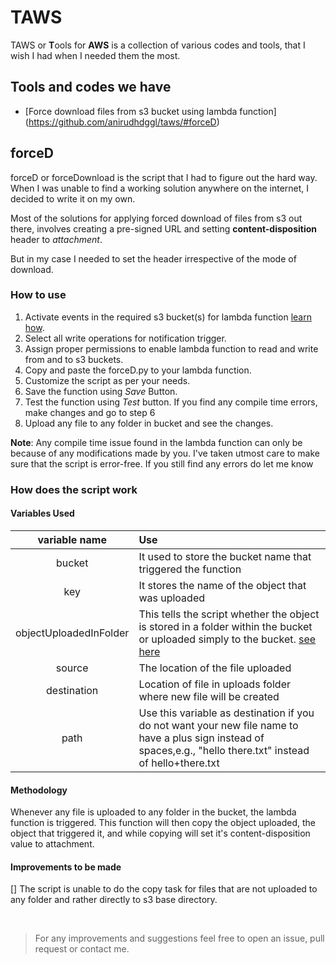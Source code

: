 # TAWS

TAWS or **T**ools for **AWS** is a collection of various codes and tools, that I wish I had when I needed them the most.

## Tools and codes we have

- [Force download files from s3 bucket using lambda function] (https://github.com/anirudhdggl/taws/#forceD)

## forceD

forceD or forceDownload is the script that I had to figure out the hard way. When I was unable to find a working solution anywhere on the internet, I decided to write it on my own.

Most of the solutions for applying forced download of files from s3 out there, involves creating a pre-signed URL and setting **content-disposition** header to *attachment*.

But in my case I needed to set the header irrespective of the mode of download.

### How to use

1. Activate events in the required s3 bucket(s) for lambda function [learn how](https://docs.aws.amazon.com/AmazonS3/latest/user-guide/enable-event-notifications.html "AWS docs").
2. Select all write operations for notification trigger.
3. Assign proper permissions to enable lambda function to read and write from and to s3 buckets.
4. Copy and paste the forceD.py to your lambda function.
5. Customize the script as per your needs.
6. Save the function using *Save* Button.
7. Test the function using *Test* button. If you find any compile time errors, make changes and go to step 6
8. Upload any file to any folder in bucket and see the changes.

**Note**: Any compile time issue found in the lambda function can only be because of any modifications made by you. I've taken utmost care to make sure that the script is error-free. If you still find any errors do let me know

### How does the script work

#### Variables Used
|variable name           | Use |
|:----------------------:|:----------------------------------------------------------------------------------------------------------------------------------------------------------------|
| bucket                 | It used to store the bucket name that triggered the function                                                                                                    |
| key                    | It stores the name of the object that was uploaded                                                                                                              |
| objectUploadedInFolder | This tells the script whether the object is stored in a folder within the bucket or uploaded simply to the bucket. [see here](#improvements-forceD)             |
| source                 | The location of the file uploaded                                                                                                                               |
| destination            | Location of file in uploads folder where new file will be created                                                                                               |
| path                   | Use this variable as destination if you do not want your new file name to have a plus sign instead of spaces,e.g., "hello there.txt" instead of hello+there.txt |

#### Methodology
Whenever any file is uploaded to any folder in the bucket, the lambda function is triggered. This function will then copy the object uploaded, the object that triggered it, and while copying will set it's content-disposition value to attachment.

#### Improvements to be made
[] The script is unable to do the copy task for files that are not uploaded to any folder and rather directly to s3 base directory.

<p>&nbsp;</p>

>For any improvements and suggestions feel free to open an issue, pull request or contact me.